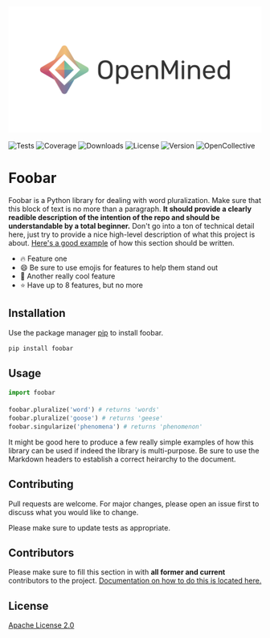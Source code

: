 ![foobar-logo](https://github.com/OpenMined/design-assets/blob/master/logos/OM/horizontal-primary-trans.png)

![Tests](https://img.shields.io/github/workflow/status/OpenMined/PySyft/Tests)
![Coverage](https://img.shields.io/codecov/c/github/OpenMined/PySyft)
![Downloads](https://img.shields.io/pypi/dd/syft)
![License](https://img.shields.io/github/license/OpenMined/PySyft)
![Version](https://img.shields.io/pypi/v/syft)
![OpenCollective](https://img.shields.io/opencollective/all/openmined)

# Foobar

Foobar is a Python library for dealing with word pluralization. Make sure that this block of text is no more than a paragraph. **It should provide a clearly readible description of the intention of the repo and should be understandable by a total beginner.** Don't go into a ton of technical detail here, just try to provide a nice high-level description of what this project is about. [Here's a good example](https://github.com/jaredpalmer/razzle) of how this section should be written.

- :fire: Feature one
- :smile: Be sure to use emojis for features to help them stand out
- :rocket: Another really cool feature
- :star: Have up to 8 features, but no more

## Installation

Use the package manager [pip](https://pip.pypa.io/en/stable/) to install foobar.

```bash
pip install foobar
```

## Usage

```python
import foobar

foobar.pluralize('word') # returns 'words'
foobar.pluralize('goose') # returns 'geese'
foobar.singularize('phenomena') # returns 'phenomenon'
```

It might be good here to produce a few really simple examples of how this library can be used if indeed the library is multi-purpose. Be sure to use the Markdown headers to establish a correct heirarchy to the document.

## Contributing
Pull requests are welcome. For major changes, please open an issue first to discuss what you would like to change.

Please make sure to update tests as appropriate.

## Contributors

Please make sure to fill this section in with **all former and current** contributors to the project. [Documentation on how to do this is located here.](https://github.com/all-contributors/all-contributors)

## License
[Apache License 2.0](https://choosealicense.com/licenses/apache-2.0/)
